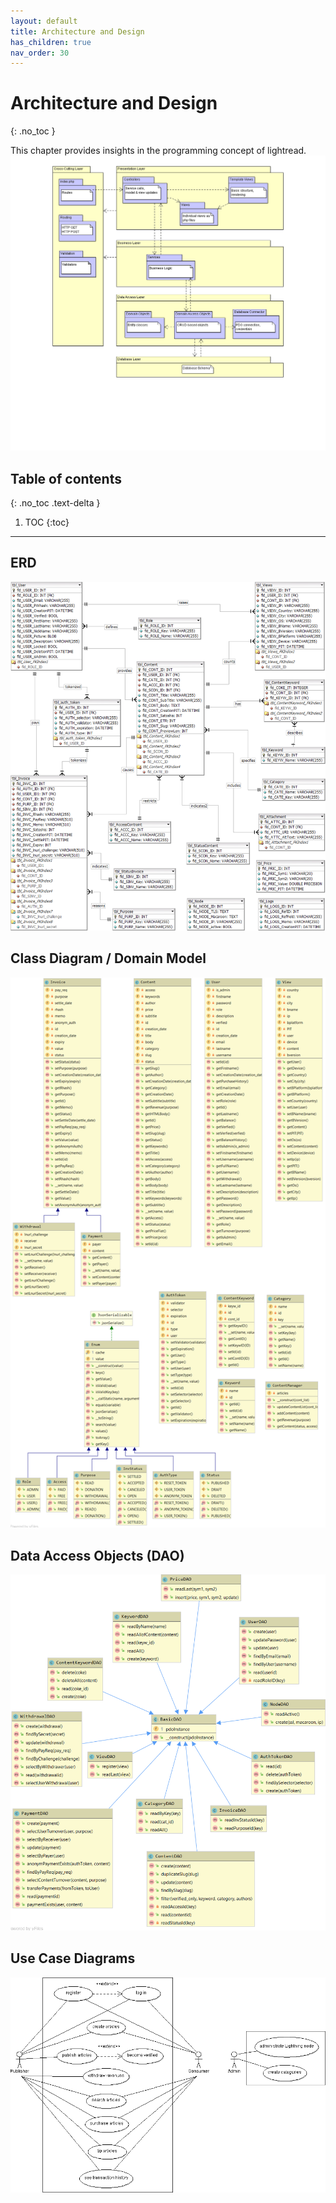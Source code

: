 ```yaml
---
layout: default
title: Architecture and Design
has_children: true
nav_order: 30
---
```

# Architecture and Design
{: .no_toc }

This chapter provides insights in the programming concept of lightread.
![System Landscape](resources/landscape.png)

## Table of contents
{: .no_toc .text-delta }

1. TOC
{:toc}

---



## ERD
![Entity Relationship Model representing the underlying PostgreSQL database](resources/erd.png)

## Class Diagram / Domain Model
![Class Diagram describing the Objects](resources/domain.png)

## Data Access Objects (DAO)
![Class Diagram describing the Data Access Objects (DAOs)](resources/dao.png)

## Use Case Diagrams
![Use cases diagrams for consumers, publishers and admins](resources/usecasediagrams.png)

